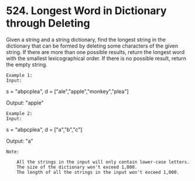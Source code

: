# 524. Longest Word in Dictionary through Deleting

Given a string and a string dictionary, find the longest string in the dictionary that can
        be formed by deleting some characters of the given string. If there are more than one
        possible results, return the longest word with the smallest lexicographical order. If there
        is no possible result, return the empty string.
    
    Example 1:
    Input:
s = "abpcplea", d = ["ale","apple","monkey","plea"]

Output:
"apple"

    

    
    Example 2:
    Input:
s = "abpcplea", d = ["a","b","c"]

Output:
"a"

    

    Note:
    
        All the strings in the input will only contain lower-case letters.
        The size of the dictionary won't exceed 1,000.
        The length of all the strings in the input won't exceed 1,000.
